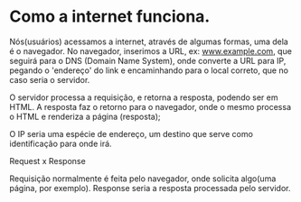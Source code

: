 # Como a internet funciona.

Nós(usuários) acessamos a internet, através de algumas formas, uma dela é o navegador.
No navegador, inserimos a URL, ex: www.example.com, que seguirá para o DNS (Domain Name System), onde converte a URL para IP, pegando o 'endereço' do link e encaminhando para o local correto, que no caso seria o servidor.

O servidor processa a requisição, e retorna a resposta, podendo ser em HTML.
A resposta faz o retorno para o navegador, onde o mesmo processa o HTML e renderiza a página (resposta);

O IP seria uma espécie de endereço, um destino que serve como identificação para onde irá.

Request x Response

Requisição normalmente é feita pelo navegador, onde solicita algo(uma página, por exemplo).
Response seria a resposta processada pelo servidor.
